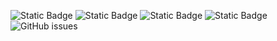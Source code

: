 ![Static Badge](https://img.shields.io/badge/blacklists-61-000000) ![Static Badge](https://img.shields.io/badge/blacklisted-3012799-cc0000) ![Static Badge](https://img.shields.io/badge/whitelisted-2251-00CC00) ![Static Badge](https://img.shields.io/badge/streaming_blacklist-28107-000000) ![GitHub issues](https://img.shields.io/github/issues/fabriziosalmi/blacklists)
